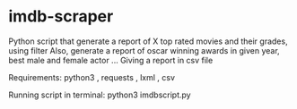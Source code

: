 # imdb-scraper

Python script that generate a report of X top rated movies and their grades, using filter
Also, generate a report of oscar winning awards in given year, best male and female actor ...
Giving a report in csv file

Requirements: python3 , requests , lxml , csv

Running script in terminal: python3 imdbscript.py
